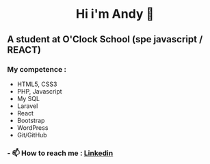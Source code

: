 
#  <div align="center"> Hi i'm Andy 👋 </div>


## **A student at O'Clock School (spe javascript / REACT)**


### My competence :
- HTML5, CSS3
- PHP, Javascript
- My SQL
- Laravel
- React
- Bootstrap
- WordPress
- Git/GitHub    



### - 📫 How to reach me : <a href="www.linkedin.com/in/andy-bevis">Linkedin</a>

<!-- ![Cover](https://github.com/Andy-Bevis/Andy-Bevis/blob/main/img/headband.jpg) -->
<!--
**Andy-Bevis/Andy-Bevis** is a ✨ _special_ ✨ repository because its `README.md` (this file) appears on your GitHub profile.

Here are some ideas to get you started:

- 🔭 I’m currently working on ...
- 🌱 I’m currently learning ...
- 👯 I’m looking to collaborate on ...
- 🤔 I’m looking for help with ...
- 💬 Ask me about ...
- 📫 How to reach me: ...
- 😄 Pronouns: ...
- ⚡ Fun fact: ...
-->
